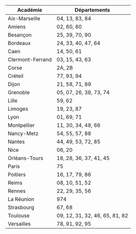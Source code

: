 | Académie | Départements |
|-----------|--------------|
| Aix-Marseille | 04, 13, 83, 84 |
| Amiens | 02, 60, 80 |
| Besançon | 25, 39, 70, 90 |
| Bordeaux | 24, 33, 40, 47, 64 |
| Caen | 14, 50, 61 |
| Clermont-Ferrand | 03, 15, 43, 63 |
| Corse | 2A, 2B |
| Créteil | 77, 93, 94 |
| Dijon | 21, 58, 71, 89 |
| Grenoble | 05, 07, 26, 38, 73, 74 |
| Lille | 59, 62 |
| Limoges | 19, 23, 87 |
| Lyon | 01, 69, 71 |
| Montpellier | 11, 30, 34, 48, 66 |
| Nancy-Metz | 54, 55, 57, 88 |
| Nantes | 44, 49, 53, 72, 85 |
| Nice | 06, 20 |
| Orléans-Tours | 18, 28, 36, 37, 41, 45 |
| Paris | 75 |
| Poitiers | 16, 17, 79, 86 |
| Reims | 08, 10, 51, 52 |
| Rennes | 22, 29, 35, 56 |
| La Réunion | 974 |
| Strasbourg | 67, 68 |
| Toulouse | 09, 12, 31, 32, 46, 65, 81, 82 |
| Versailles | 78, 91, 92, 95 |
